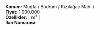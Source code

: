 ## 

**Konum:** Muğla / Bodrum / Kızılağaç Mah. /  
**Fiyat:** 1.000.000  
**Özellikler:**  |  m² |   
**İlan Numarası:** 
